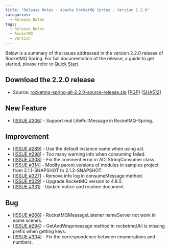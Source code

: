 ```yaml
---
title: "Release Notes - Apache RocketMQ Spring - Version 2.2.0"
categories:
  - Release_Notes
tags:
  - Release_Notes
  - RocketMQ
  - Version
---
```


Below is a summary of the issues addressed in the version 2.2.0 release of RocketMQ Spring. For full documentation of the release, a guide to get started, please refer to [Quick Start](https://github.com/apache/rocketmq-spring).


<h2> Download the 2.2.0 release</h2>
    
* Source: [rocketmq-spring-all-2.2.0-source-release.zip](https://archive.apache.org/dist/rocketmq-spring/2.2.0/rocketmq-spring-rocketmq-spring-all-2.2.0.zip) [[PGP](https://archive.apache.org/dist/rocketmq/rocketmq-spring/2.2.0/rocketmq-spring-all-2.2.0-source-release.zip.asc)] [[SHA512](https://archive.apache.org/dist/rocketmq/rocketmq-spring/2.2.0/rocketmq-spring-rocketmq-spring-all-2.2.0.zip.sha512)]

## New Feature
<ul>
<li>[<a href='https://github.com/apache/rocketmq-spring/issues/306'>ISSUE #306</a>] -  Support real LitePullMessage in RocketMQ-Spring..
</li>
</ul>

## Improvement
<ul>
<li>[<a href='https://github.com/apache/rocketmq-spring/issues/289'>ISSUE #289</a>] -  Use the default instance name when using acl.
</li>
<li>[<a href='https://github.com/apache/rocketmq-spring/issues/298'>ISSUE #298</a>] -  Too many warning info when consuming failed.
</li>
<li>[<a href='https://github.com/apache/rocketmq-spring/issues/308'>ISSUE #308</a>] -  Fix the comment error in ACLStringConsumer class.
</li>
<li>[<a href='https://github.com/apache/rocketmq-spring/issues/314'>ISSUE #314</a>] -  Modify parent.versions of modules in samples project from 2.1.1-SNAPSHOT to 2.1.2-SNAPSHOT.
</li>
<li>[<a href='https://github.com/apache/rocketmq-spring/issues/327'>ISSUE #327</a>] -  Remove info log in consumeMessage method.
</li>
<li>[<a href='https://github.com/apache/rocketmq-spring/issues/329'>ISSUE #329</a>] -  Upgrade RocketMQ version to 4.8.0.
</li>
<li>[<a href='https://github.com/apache/rocketmq-spring/issues/331'>ISSUE #331</a>] -  Update notice and readme document.
</li>
</ul>

## Bug
<ul>
<li>[<a href='https://github.com/apache/rocketmq-spring/issues/268'>ISSUE #268</a>] -  RocketMQMessageListener nameServer not work in some scenes.
</li>
<li>[<a href='https://github.com/apache/rocketmq-spring/issues/294'>ISSUE #294</a>] -  GetAndWrapmessage method in rocketmqUtil is missing prefix when getting keys.
</li>
<li>[<a href='https://github.com/apache/rocketmq-spring/issues/304'>ISSUE #304</a>] -  Fix the correspondence between enumerations and numbers.
</li>
</ul>